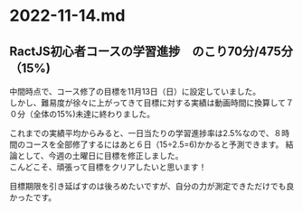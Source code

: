 # 2022-11-14.md

## RactJS初心者コースの学習進捗　のこり70分/475分（15%)

中間時点で、コース修了の目標を11月13日（日）に設定していました。  
しかし、難易度が徐々に上がってきて目標に対する実績は動画時間に換算して７０分（全体の15%)未達に終わりました。

これまでの実績平均からみると、一日当たりの学習進捗率は2.5%なので、８時間のコースを全部修了するにはあと６日（15÷2.5=6)かかると予測できます。
結論として、今週の土曜日に目標を修正しました。  
こんどこそ、頑張って目標をクリアしたいと思います！　　

目標期限を引き延ばすのは後ろめたいですが、自分の力が測定できただけでも良かったです。  
